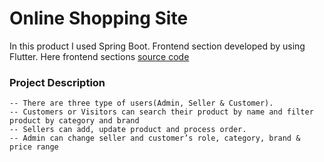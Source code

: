 # Online Shopping Site

In this product I used Spring Boot. Frontend section developed by using Flutter. 
Here frontend sections
[source code](https://github.com/Tareq23/ecommerce-frontend)

### Project Description
    -- There are three type of users(Admin, Seller & Customer).
    -- Customers or Visitors can search their product by name and filter product by category and brand
    -- Sellers can add, update product and process order.
    -- Admin can change seller and customer’s role, category, brand & price range


